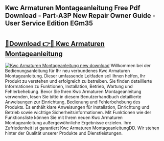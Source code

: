 ## Kwc Armaturen Montageanleitung Free Pdf Download - Part-A3P New Repair Owner Guide - User Service Edition EGm35

# <h2><a href="http://df78fpx.blite.top/?on=Kwc+Armaturen+Montageanleitung">🔗Download 👉🔴 Kwc Armaturen Montageanleitung</a></h2>

[![Kwc Armaturen Montageanleitung new download](https://i.imgur.com/lujVjoI.png)](http://df78fpx.blite.top/?on=Kwc+Armaturen+Montageanleitung)
Willkommen bei der Bedienungsanleitung für Ihr neu verbundenes Kwc Armaturen Montageanleitung. Dieser umfassende Leitfaden soll Ihnen helfen, Ihr Produkt zu verstehen und erfolgreich zu betreiben. Sie finden detaillierte Informationen zu Funktionen, Installation, Betrieb, Wartung und Fehlerbehebung. Bevor Sie Ihren Kwc Armaturen Montageanleitung verwenden, lesen Sie bitte in diesem Benutzerhandbuch detaillierte Anweisungen zur Einrichtung, Bedienung und Fehlerbehebung des Produkts. Es enthält klare Anweisungen für Installation, Einrichtung und Betrieb sowie wichtige Sicherheitsinformationen. Mit Funktionen wie der Funktionsliste können Sie mit Ihrem neuen Kwc Armaturen Montageanleitung außergewöhnliche Ergebnisse erzielen. Ihre Zufriedenheit ist garantiert Kwc Armaturen MontageanleitungDD. Wir stehen hinter der Qualität unserer Produkte und Dienstleistungen.
